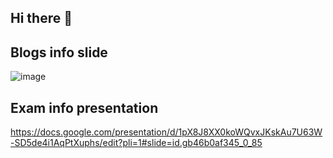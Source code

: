 ## Hi there 👋

<!--

**Here are some ideas to get you started:**

🙋‍♀️ A short introduction - what is your organization all about?
🌈 Contribution guidelines - how can the community get involved?
👩‍💻 Useful resources - where can the community find your docs? Is there anything else the community should know?
🍿 Fun facts - what does your team eat for breakfast?
🧙 Remember, you can do mighty things with the power of [Markdown](https://docs.github.com/github/writing-on-github/getting-started-with-writing-and-formatting-on-github/basic-writing-and-formatting-syntax)
-->

## Blogs info slide
![image](https://github.com/user-attachments/assets/1d8eaba7-313a-4bae-b3ff-3e7668568ce2)

## Exam info presentation
https://docs.google.com/presentation/d/1pX8J8XX0koWQvxJKskAu7U63W-SD5de4i1AqPtXuphs/edit?pli=1#slide=id.gb46b0af345_0_85

